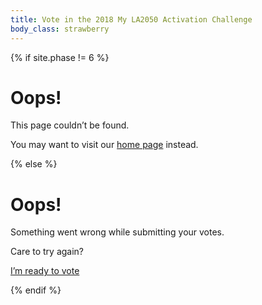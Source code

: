 ```yaml
---
title: Vote in the 2018 My LA2050 Activation Challenge
body_class: strawberry
---
```


{% if site.phase != 6 %}

# Oops!

<div class="introduction" markdown="1">
This page couldn’t be found.

You may want to visit our [home page](/) instead.
</div>

{% else %}

# Oops!

<div class="introduction" markdown="1">
Something went wrong while submitting your votes.

Care to try again?

<p class="action"><a href="{{ site.vote_url }}">I’m ready to vote</a></p>
</div>

{% endif %}
